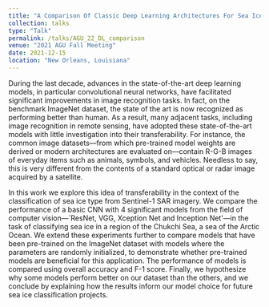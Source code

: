 ```yaml
---
title: "A Comparison Of Classic Deep Learning Architectures For Sea Ice Classification From SAR"
collection: talks
type: "Talk"
permalink: /talks/AGU_22_DL_comparison
venue: "2021 AGU Fall Meeting"
date: 2021-12-15
location: "New Orleans, Louisiana"
---
```


During the last decade, advances in the state-of-the-art deep learning models, in particular convolutional neural networks, have facilitated significant improvements in image recognition tasks. In fact, on the benchmark ImageNet dataset, the state of the art is now recognized as performing better than human. As a result, many adjacent tasks, including image recognition in remote sensing, have adopted these state-of-the-art models with little investigation into their transferability. For instance, the common image datasets—from which pre-trained model weights are derived or modern architectures are evaluated on—contain R-G-B images of everyday items such as animals, symbols, and vehicles. Needless to say, this is very different from the contents of a standard optical or radar image acquired by a satellite.

In this work we explore this idea of transferability in the context of the classification of sea ice type from Sentinel-1 SAR imagery. We compare the performance of a basic CNN with 4 significant models from the field of computer vision—`ResNet, VGG, Xception Net and Inception Net'—in the task of classifying sea ice in a region of the Chukchi Sea, a sea of the Arctic Ocean. We extend these experiments further to compare models that have been pre-trained on the ImageNet dataset with models where the parameters are randomly initialized, to demonstrate whether pre-trained models are beneficial for this application. The performance of models is compared using overall accuracy and F-1 score. Finally, we hypothesize why some models perform better on our dataset than the others, and we conclude by explaining how the results inform our model choice for future sea ice classification projects.


